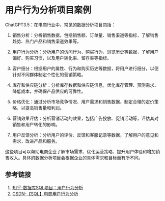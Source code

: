 # 用户行为分析项目案例


ChatGPT3.5：在电商行业中，常见的数据分析项目包括：

1. 销售分析：分析销售数据，包括销售额、订单量、销售渠道等指标，了解销售趋势、热门产品和销售渠道效果等。

2. 用户行为分析：分析用户的访问行为、购买行为、浏览历史等数据，了解用户偏好、购买习惯，以及用户转化率、留存率等指标。

3. 客户细分：根据用户的属性、行为和购买历史等数据，将用户进行细分，以便针对不同群体制定个性化的营销策略。

4. 库存和供应链分析：分析库存数据和供应链信息，优化库存管理、预测需求、降低成本，并确保产品供应的可靠性。

5. 价格优化：通过分析市场竞争情况、用户需求和销售数据，制定合理的定价策略，以提高销售量和利润。

6. 营销效果评估：分析营销活动的效果，包括广告投放、促销活动等，评估其对销售和用户转化的影响。

7. 用户反馈分析：分析用户的评价、反馈和客服记录等数据，了解用户的意见和需求，改进产品和服务。

这些项目可以帮助电商企业了解市场需求、优化运营策略、提升用户体验和增加销售收入。具体的数据分析项目会根据企业的具体需求和目标而有所不同。



## 参考链接
1. [知乎-数据库SQL项目：用户行为分析](https://zhuanlan.zhihu.com/p/466872435)
2. [CSDN-【SQL】电商用户行为分析](https://blog.csdn.net/linglish/article/details/124556286)